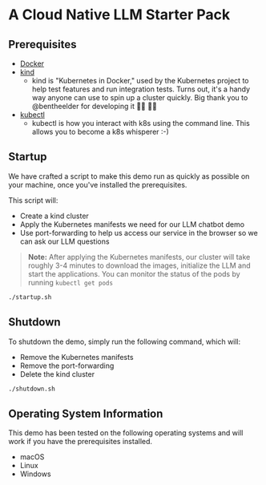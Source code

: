 # A Cloud Native LLM Starter Pack

## Prerequisites

- [Docker](https://docs.docker.com/install/)
- [kind](https://kind.sigs.k8s.io/)
  - kind is "Kubernetes in Docker," used by the Kubernetes project to help test features and run integration tests. Turns out, it's a handy way anyone can use to spin up a cluster quickly. Big thank you to @bentheelder for developing it 👏🏼 👏🏼
- [kubectl](https://kubernetes.io/docs/tasks/tools/install-kubectl/)
  - kubectl is how you interact with k8s using the command line. This allows you to become a k8s whisperer :-)

## Startup

We have crafted a script to make this demo run as quickly as possible on your machine, once you've installed the prerequisites.

This script will:

- Create a kind cluster
- Apply the Kubernetes manifests we need for our LLM chatbot demo
- Use port-forwarding to help us access our service in the browser so we can ask our LLM questions

> **Note:** After applying the Kubernetes manifests, our cluster will take roughly 3-4 minutes to download the images, initialize the LLM and start the applications. You can monitor the status of the pods by running `kubectl get pods`

```sh
./startup.sh
```

## Shutdown

To shutdown the demo, simply run the following command, which will:

- Remove the Kubernetes manifests
- Remove the port-forwarding
- Delete the kind cluster

```sh
./shutdown.sh
```

## Operating System Information

This demo has been tested on the following operating systems and will work if you have the prerequisites installed.

- macOS
- Linux
- Windows
